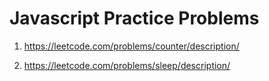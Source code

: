 # Javascript Practice Problems

1. https://leetcode.com/problems/counter/description/ 

2. https://leetcode.com/problems/sleep/description/

  